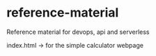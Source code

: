 # reference-material
Reference material for devops, api and serverless

index.html -> for the simple calculator webpage

